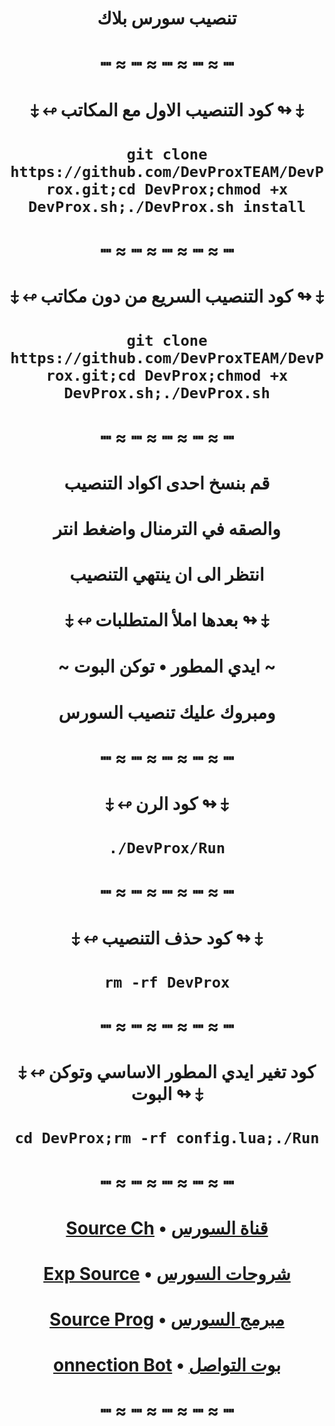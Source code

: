 # <p align="center" > تنصيب سورس بلاك
# <p align="center" > ┉ ≈ ┉ ≈ ┉ ≈ ┉ ≈ ┉
# <p align="center" > ⤈ ↫ كود التنصيب الاول مع المكاتب ↬ ⤈
# <p align="center" > `git clone https://github.com/DevProxTEAM/DevProx.git;cd DevProx;chmod +x DevProx.sh;./DevProx.sh install`
# <p align="center" > ┉ ≈ ┉ ≈ ┉ ≈ ┉ ≈ ┉
# <p align="center" > ⤈ ↫ كود التنصيب السريع من دون مكاتب ↬ ⤈
# <p align="center" > `git clone https://github.com/DevProxTEAM/DevProx.git;cd DevProx;chmod +x DevProx.sh;./DevProx.sh`
# <p align="center" > ┉ ≈ ┉ ≈ ┉ ≈ ┉ ≈ ┉
# <p align="center" > قم بنسخ احدى اكواد التنصيب
# <p align="center" > والصقه في الترمنال واضغط انتر
# <p align="center" > انتظر الى ان ينتهي التنصيب
# <p align="center" > ⤈ ↫ بعدها املأ المتطلبات ↬ ⤈
# <p align="center" > ~ ايدي المطور • توكن البوت ~
# <p align="center" > ومبروك عليك تنصيب السورس
# <p align="center" > ┉ ≈ ┉ ≈ ┉ ≈ ┉ ≈ ┉
# <p align="center" > ⤈ ↫ كود الرن ↬ ⤈
# <p align="center" > `./DevProx/Run`
# <p align="center" > ┉ ≈ ┉ ≈ ┉ ≈ ┉ ≈ ┉
# <p align="center" > ⤈ ↫ كود حذف التنصيب ↬ ⤈
# <p align="center" > `rm -rf DevProx`
# <p align="center" > ┉ ≈ ┉ ≈ ┉ ≈ ┉ ≈ ┉
# <p align="center" > ⤈ ↫ كود تغير ايدي المطور الاساسي وتوكن البوت ↬ ⤈
# <p align="center" > `cd DevProx;rm -rf config.lua;./Run`
# <p align="center" > ┉ ≈ ┉ ≈ ┉ ≈ ┉ ≈ ┉
# <p align="center" > [Source Ch](sourceee_black) • [قناة السورس](https://t.me/sourceee_black)
# <p align="center" > [Exp Source](https://t.me/sourceeeeblack) • [شروحات السورس](https://t.me/sourceeee_black)
# <p align="center" > [Source Prog](https://t.me/F_q_w1) • [مبرمج السورس](https://t.me/F_q_w1)
# <p align="center" > [onnection Bot](https://t.me/so1b3bot) • [بوت التواصل](https://t.me/so1b3bot)
# <p align="center" > ┉ ≈ ┉ ≈ ┉ ≈ ┉ ≈ ┉
